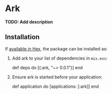 # Ark

**TODO: Add description**

## Installation

If [available in Hex](https://hex.pm/docs/publish), the package can be installed as:

  1. Add ark to your list of dependencies in `mix.exs`:

        def deps do
          [{:ark, "~> 0.0.1"}]
        end

  2. Ensure ark is started before your application:

        def application do
          [applications: [:ark]]
        end
